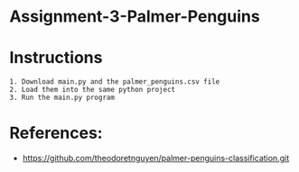 # Assignment-3-Palmer-Penguins
# Instructions
```
1. Download main.py and the palmer_penguins.csv file
2. Load them into the same python project
3. Run the main.py program
```
# References:
- https://github.com/theodoretnguyen/palmer-penguins-classification.git 
